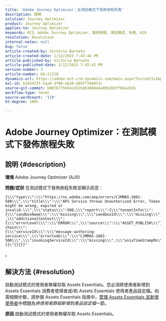 ```yaml
---
title: 'Adobe Journey Optimizer：在測試模式下發佈旅程失敗'
description: 說明
solution: Journey Optimizer
product: Journey Optimizer
applies-to: Journey Optimizer
keywords: KCS、Adobe Journey Optimizer、發佈旅程、測試模式、失敗、AJO
resolution: Resolution
internal-notes: null
bug: false
article-created-by: Victoria Barnato
article-created-date: 1/12/2023 7:43:44 PM
article-published-by: Victoria Barnato
article-published-date: 1/12/2023 7:45:42 PM
version-number: 3
article-number: KA-21210
dynamics-url: https://adobe-ent.crm.dynamics.com/main.aspx?forceUCI=1&pagetype=entityrecord&etn=knowledgearticle&id=7892a466-b192-ed11-aad1-6045bd006d92
exl-id: b3d3473f-2aa9-4f00-ab20-4897776b073c
source-git-commit: b0876775654cd226db386044e0bb2b5ff60a2d1b
workflow-type: tm+mt
source-wordcount: '119'
ht-degree: 100%

---
```


# Adobe Journey Optimizer：在測試模式下發佈旅程失敗

## 說明 {#description}

<b>環境</b>
Adobe Journey Optimizer (AJ0)


<b>問題/症狀</b>
在測試模式下發佈旅程失敗並顯示訊息：


```
{\\\"type\\\":\\\"https://ns.adobe.com/aep/errors/CJMMAS-1601-500\\\",\\\"title\\\":\\\"APS Service throws Unauthorized Error, Token might be wrong, expired or invalid.\\\",\\\"status\\\":500,\\\"report\\\":{\\\"tenantInfo\\\":
{\\\"sandboxName\\\":\\\"missing\\\",\\\"sandboxId\\\":\\\"missing\\\",\\\"imsOrgId\\\":\\\"missing\\\"}
,\\\"additionalContext\\\":{\\\"errorLevel\\\":\\\"ERROR\\\",\\\"source\\\":\\\"ASSET_PUBLISH\\\"}},\\\"error-chain\\\":
{\\\"serviceId\\\":\\\"message-authoring-service\\\",\\\"errorCode\\\":\\\"CJMMAS-1601-500\\\",\\\"invokingServiceId\\\":\\\"missing\\\",\\\"unixTimeStampMs\\\":«REDACTED»}
}}\"}}}}}"
```

。

## 解決方法 {#resolution}


啟動測試模式的使用者無權存取 Assets Essentials。您必須將使用者新增到 Assets Essentials 消費者使用者或/和 Assets Essentials 使用者產品設定檔。如需相關步驟，請參閱 Assets Essentials 指南中，[管理 Assets Essentials 並新增使用者](https://experienceleague.adobe.com/docs/experience-manager-assets-essentials/help/get-started-admins/deploy-administer.html?lang=zh-Hant#add-users-to-product-profiles)中標題為&#x200B;*將使用者群組新增到產品設定檔*&#x200B;一節。

<b>原因</b>
啟動測試模式的使用者無權存取 Assets Essentials。
